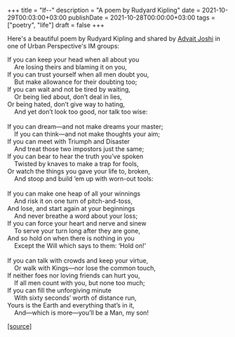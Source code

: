 +++
title = "If--"
description = "A poem by Rudyard Kipling"
date = 2021-10-29T00:03:00+03:00
publishDate = 2021-10-28T00:00:00+03:00
tags = ["poetry", "life"]
draft = false
+++

Here's a beautiful poem by Rudyard Kipling and shared by [Advait Joshi](https://www.advaitjoshi.com/)
in one of Urban Perspective's IM groups:

<p class="verse">
If you can keep your head when all about you<br />
&nbsp;&nbsp;&nbsp;&nbsp;Are losing theirs and blaming it on you,<br />
If you can trust yourself when all men doubt you,<br />
&nbsp;&nbsp;&nbsp;&nbsp;But make allowance for their doubting too;<br />
If you can wait and not be tired by waiting,<br />
&nbsp;&nbsp;&nbsp;&nbsp;Or being lied about, don’t deal in lies,<br />
Or being hated, don’t give way to hating,<br />
&nbsp;&nbsp;&nbsp;&nbsp;And yet don’t look too good, nor talk too wise:<br />
<br />
If you can dream—and not make dreams your master;<br />
&nbsp;&nbsp;&nbsp;&nbsp;If you can think—and not make thoughts your aim;<br />
If you can meet with Triumph and Disaster<br />
&nbsp;&nbsp;&nbsp;&nbsp;And treat those two impostors just the same;<br />
If you can bear to hear the truth you’ve spoken<br />
&nbsp;&nbsp;&nbsp;&nbsp;Twisted by knaves to make a trap for fools,<br />
Or watch the things you gave your life to, broken,<br />
&nbsp;&nbsp;&nbsp;&nbsp;And stoop and build ’em up with worn-out tools:<br />
<br />
If you can make one heap of all your winnings<br />
&nbsp;&nbsp;&nbsp;&nbsp;And risk it on one turn of pitch-and-toss,<br />
And lose, and start again at your beginnings<br />
&nbsp;&nbsp;&nbsp;&nbsp;And never breathe a word about your loss;<br />
If you can force your heart and nerve and sinew<br />
&nbsp;&nbsp;&nbsp;&nbsp;To serve your turn long after they are gone,<br />
And so hold on when there is nothing in you<br />
&nbsp;&nbsp;&nbsp;&nbsp;Except the Will which says to them: ‘Hold on!’<br />
<br />
If you can talk with crowds and keep your virtue,<br />
&nbsp;&nbsp;&nbsp;&nbsp;Or walk with Kings—nor lose the common touch,<br />
If neither foes nor loving friends can hurt you,<br />
&nbsp;&nbsp;&nbsp;&nbsp;If all men count with you, but none too much;<br />
If you can fill the unforgiving minute<br />
&nbsp;&nbsp;&nbsp;&nbsp;With sixty seconds’ worth of distance run,<br />
Yours is the Earth and everything that’s in it,<br />
&nbsp;&nbsp;&nbsp;&nbsp;And—which is more—you’ll be a Man, my son!<br />
</p>

[[source]​](https://www.poetryfoundation.org/poems/46473/if---)